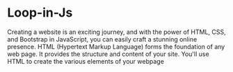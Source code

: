 # Loop-in-Js
Creating a website is an exciting journey, and with the power of HTML, CSS, and Bootstrap in JavaScript, you can easily craft a stunning online presence.  HTML (Hypertext Markup Language) forms the foundation of any web page. It provides the structure and content of your site. You'll use HTML to create the various elements of your webpage
